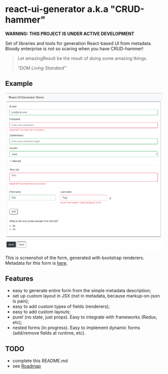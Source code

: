 # react-ui-generator a.k.a "CRUD-hammer"

**WARNING: THIS PROJECT IS UNDER ACTIVE DEVELOPMENT**

Set of libraries and tools for generation React-based UI from metadata.
Bloody enterprise is not so scaring when you have CRUD-hammer!

<blockquote>
<p>Let amazingResult be the result of doing some amazing things. </p>
<i>"DOM Living Standard"</i>
</blockquote>

## Example

![demo-screenshot](./doc/img/demo-screen.png)

This is screenshot of the form, generated with bootstrap renderers. Metadata for this form is [here](./packages/demo/src/meta/complete.json).


## Features

- easy to generate entire form from the simple metadata description;
- set up custom layout in JSX (not in metadata, because markup-on-json is pain);
- easy to add custom types of fields (renderers);
- easy to add custom layouts;
- pure! (no state, just props). Easy to integrate with frameworks (Redux, etc);
- nested forms (in progress). Easy to implement dynamic forms (add/remove fields at runtime, etc).

## TODO

- complete this README.md
- see [Roadmap](./TODO)
